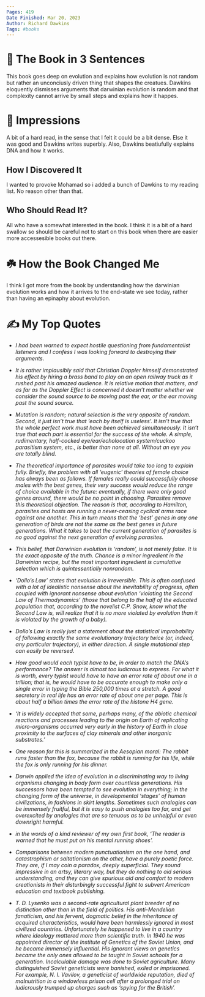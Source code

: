 ```yaml
---
Pages: 419
Date Finished: Mar 20, 2023
Author: Richard Dawkins
Tags: #books 
---
```


# 🚀 The Book in 3 Sentences
This book goes deep on evolution and explains how evolution is not random but rather an unconciusly driven thing that shapes the creatues. Dawkins eloquently dismisses arguments that darwinian evolution is random and that complexity cannot arrive by small steps and explains how it happes. 

# 🎨 Impressions
A bit of a hard read, in the sense that I felt it could be a bit dense. Else it was good and Dawkins writes superbly.  Also, Dawkins beatiufully explains DNA and how it works. 

## How I Discovered It
I wanted to provoke Mohamad so i added a bunch of Dawkins to my reading list. No reason other than that. 

## Who Should Read It?
All who have a somewhat interested in the book. I think it is a bit of a hard swallow so should be careful not to start on this book when there are easier more accessesible books out there.

# ☘️ How the Book Changed Me
I think I got more from the book by understanding how the darwinian evolution works and how it arrives to the end-state we see today, rather than having an epinaphy about evolution. 

# ✍️ My Top  Quotes

- *I had been warned to expect hostile questioning from fundamentalist listeners and I confess I was looking forward to destroying their arguments.* 
 
- *It is rather implausibly said that Christian Doppler himself demonstrated his effect by hiring a brass band to play on an open railway truck as it rushed past his amazed audience. It is relative motion that matters, and as far as the Doppler Effect is concerned it doesn’t matter whether we consider the sound source to be moving past the ear, or the ear moving past the sound source.* 
 
- *Mutation is random; natural selection is the very opposite of random. Second, it just isn’t true that ‘each by itself is useless’. It isn’t true that the whole perfect work must have been achieved simultaneously. It isn’t true that each part is essential for the success of the whole. A simple, rudimentary, half-cocked eye/ear/echolocation system/cuckoo parasitism system, etc., is better than none at all. Without an eye you are totally blind.* 
 
- *The theoretical importance of parasites would take too long to explain fully. Briefly, the problem with all ‘eugenic’ theories of female choice has always been as follows. If females really could successfully choose males with the best genes, their very success would reduce the range of choice available in the future: eventually, if there were only good genes around, there would be no point in choosing. Parasites remove this theoretical objection. The reason is that, according to Hamilton, parasites and hosts are running a never-ceasing cyclical arms race against one another. This in turn means that the ‘best’ genes in any one generation of birds are not the same as the best genes in future generations. What it takes to beat the current generation of parasites is no good against the next generation of evolving parasites.* 
 
- *This belief, that Darwinian evolution is ‘random’, is not merely false. It is the exact opposite of the truth. Chance is a minor ingredient in the Darwinian recipe, but the most important ingredient is cumulative selection which is quintessentially nonrandom.* 
 
- *‘Dollo’s Law’ states that evolution is irreversible. This is often confused with a lot of idealistic nonsense about the inevitability of progress, often coupled with ignorant nonsense about evolution ‘violating the Second Law of Thermodynamics’ (those that belong to the half of the educated population that, according to the novelist C.P. Snow, know what the Second Law is, will realize that it is no more violated by evolution than it is violated by the growth of a baby).* 
 
- *Dollo’s Law is really just a statement about the statistical improbability of following exactly the same evolutionary trajectory twice (or, indeed, any particular trajectory), in either direction. A single mutational step can easily be reversed.* 
 
- *How good would each typist have to be, in order to match the DNA’s performance? The answer is almost too ludicrous to express. For what it is worth, every typist would have to have an error rate of about one in a trillion; that is, he would have to be accurate enough to make only a single error in typing the Bible 250,000 times at a stretch. A good secretary in real life has an error rate of about one per page. This is about half a billion times the error rate of the histone H4 gene.* 
 
- *‘It is widely accepted that some, perhaps many, of the abiotic chemical reactions and processes leading to the origin on Earth of replicating micro-organisms occurred very early in the history of Earth in close proximity to the surfaces of clay minerals and other inorganic substrates.’* 
 
- *One reason for this is summarized in the Aesopian moral: The rabbit runs faster than the fox, because the rabbit is running for his life, while the fox is only running for his dinner.* 
 
- *Darwin applied the idea of evolution in a discriminating way to living organisms changing in body form over countless generations. His successors have been tempted to see evolution in everything; in the changing form of the universe, in developmental ‘stages’ of human civilizations, in fashions in skirt lengths. Sometimes such analogies can be immensely fruitful, but it is easy to push analogies too far, and get overexcited by analogies that are so tenuous as to be unhelpful or even downright harmful.* 
 
- *in the words of a kind reviewer of my own first book, ‘The reader is warned that he must put on his mental running shoes’.* 
 
- *Comparisons between modern punctuationism on the one hand, and catastrophism or saltationism on the other, have a purely poetic force. They are, if I may coin a paradox, deeply superficial. They sound impressive in an artsy, literary way, but they do nothing to aid serious understanding, and they can give spurious aid and comfort to modern creationists in their disturbingly successful fight to subvert American education and textbook publishing.* 
 
- *T. D. Lysenko was a second-rate agricultural plant breeder of no distinction other than in the field of politics. His anti-Mendelian fanaticism, and his fervent, dogmatic belief in the inheritance of acquired characteristics, would have been harmlessly ignored in most civilized countries. Unfortunately he happened to live in a country where ideology mattered more than scientific truth. In 1940 he was appointed director of the Institute of Genetics of the Soviet Union, and he became immensely influential. His ignorant views on genetics became the only ones allowed to be taught in Soviet schools for a generation. Incalculable damage was done to Soviet agriculture. Many distinguished Soviet geneticists were banished, exiled or imprisoned. For example, N. I. Vavilov, a geneticist of worldwide reputation, died of malnutrition in a windowless prison cell after a prolonged trial on ludicrously trumped up charges such as ‘spying for the British’.* 
 
